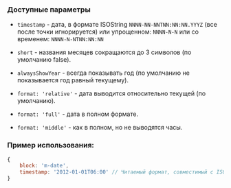 ### Доступные параметры

  * `timestamp` - дата, в формате ISOString `NNNN-NN-NNTNN:NN:NN.YYYZ` (все после точки игнорируется) или упрощенном: `NNNN-N-N` или со временем: `NNNN-N-NTNN:NN:NN`
  * `short` -  названия месяцев сокращаются до 3 символов (по умолчанию false).
  * `alwaysShowYear` - всегда показывать год (по умолчанию не показывается год равный текущему).

  * `format: 'relative'` - дата выводится относительно текущей (по умолчанию).
  * `format: 'full'` - дата в полном формате.
  * `format: 'middle'` - как в полном, но не выводятся часы.

### Пример использования:

```js
{
    block: 'm-date',
    timestamp: '2012-01-01T06:00' // Читаемый формат, совместимый с ISODate
}
```
